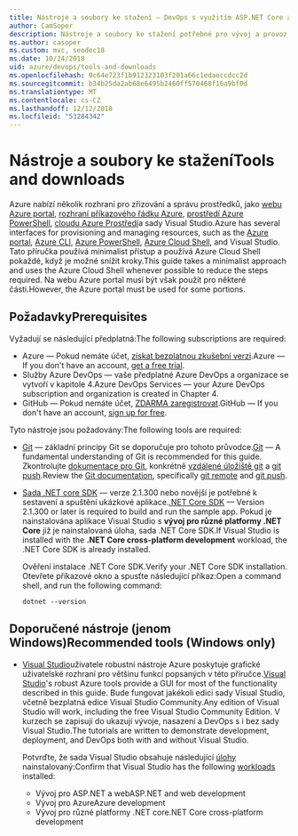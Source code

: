 ```yaml
---
title: Nástroje a soubory ke stažení – DevOps s využitím ASP.NET Core a Azure
author: CamSoper
description: Nástroje a soubory ke stažení potřebné pro vývoj a provoz s ASP.NET Core a Azure.
ms.author: casoper
ms.custom: mvc, seodec18
ms.date: 10/24/2018
uid: azure/devops/tools-and-downloads
ms.openlocfilehash: 0c64e723f1b912323103f201a66c1edaeccdcc2d
ms.sourcegitcommit: b34b25da2ab68e6495b2460ff570468f16a9bf0d
ms.translationtype: MT
ms.contentlocale: cs-CZ
ms.lasthandoff: 12/12/2018
ms.locfileid: "53284342"
---
```

# <a name="tools-and-downloads"></a><span data-ttu-id="7b231-103">Nástroje a soubory ke stažení</span><span class="sxs-lookup"><span data-stu-id="7b231-103">Tools and downloads</span></span>

<span data-ttu-id="7b231-104">Azure nabízí několik rozhraní pro zřizování a správu prostředků, jako [webu Azure portal](https://portal.azure.com), [rozhraní příkazového řádku Azure](/cli/azure/), [prostředí Azure PowerShell](/powershell/azure/overview), [cloudu Azure Prostředí](https://shell.azure.com/bash)a sady Visual Studio.</span><span class="sxs-lookup"><span data-stu-id="7b231-104">Azure has several interfaces for provisioning and managing resources, such as the [Azure portal](https://portal.azure.com), [Azure CLI](/cli/azure/), [Azure PowerShell](/powershell/azure/overview), [Azure Cloud Shell](https://shell.azure.com/bash), and Visual Studio.</span></span> <span data-ttu-id="7b231-105">Tato příručka používá minimalist přístup a používá Azure Cloud Shell pokaždé, když je možné snížit kroky.</span><span class="sxs-lookup"><span data-stu-id="7b231-105">This guide takes a minimalist approach and uses the Azure Cloud Shell whenever possible to reduce the steps required.</span></span> <span data-ttu-id="7b231-106">Na webu Azure portal musí být však použít pro některé části.</span><span class="sxs-lookup"><span data-stu-id="7b231-106">However, the Azure portal must be used for some portions.</span></span>

## <a name="prerequisites"></a><span data-ttu-id="7b231-107">Požadavky</span><span class="sxs-lookup"><span data-stu-id="7b231-107">Prerequisites</span></span>

<span data-ttu-id="7b231-108">Vyžadují se následující předplatná:</span><span class="sxs-lookup"><span data-stu-id="7b231-108">The following subscriptions are required:</span></span>

* <span data-ttu-id="7b231-109">Azure &mdash; Pokud nemáte účet, [získat bezplatnou zkušební verzi](https://azure.microsoft.com/free/).</span><span class="sxs-lookup"><span data-stu-id="7b231-109">Azure &mdash; If you don't have an account, [get a free trial](https://azure.microsoft.com/free/).</span></span>
* <span data-ttu-id="7b231-110">Služby Azure DevOps &mdash; vaše předplatné Azure DevOps a organizace se vytvoří v kapitole 4.</span><span class="sxs-lookup"><span data-stu-id="7b231-110">Azure DevOps Services &mdash; your Azure DevOps subscription and organization is created in Chapter 4.</span></span>
* <span data-ttu-id="7b231-111">GitHub &mdash; Pokud nemáte účet, [ZDARMA zaregistrovat](https://github.com/join).</span><span class="sxs-lookup"><span data-stu-id="7b231-111">GitHub &mdash; If you don't have an account, [sign up for free](https://github.com/join).</span></span>

<span data-ttu-id="7b231-112">Tyto nástroje jsou požadovány:</span><span class="sxs-lookup"><span data-stu-id="7b231-112">The following tools are required:</span></span>

* <span data-ttu-id="7b231-113">[Git](https://git-scm.com/downloads) &mdash; základní principy Git se doporučuje pro tohoto průvodce.</span><span class="sxs-lookup"><span data-stu-id="7b231-113">[Git](https://git-scm.com/downloads) &mdash; A fundamental understanding of Git is recommended for this guide.</span></span> <span data-ttu-id="7b231-114">Zkontrolujte [dokumentace pro Git](https://git-scm.com/doc), konkrétně [vzdálené úložiště git](https://git-scm.com/docs/git-remote) a [git push](https://git-scm.com/docs/git-push).</span><span class="sxs-lookup"><span data-stu-id="7b231-114">Review the [Git documentation](https://git-scm.com/doc), specifically [git remote](https://git-scm.com/docs/git-remote) and [git push](https://git-scm.com/docs/git-push).</span></span>
* <span data-ttu-id="7b231-115">[Sada .NET core SDK](https://www.microsoft.com/net/download/) &mdash; verze 2.1.300 nebo novější je potřebné k sestavení a spuštění ukázkové aplikace.</span><span class="sxs-lookup"><span data-stu-id="7b231-115">[.NET Core SDK](https://www.microsoft.com/net/download/) &mdash; Version 2.1.300 or later is required to build and run the sample app.</span></span> <span data-ttu-id="7b231-116">Pokud je nainstalována aplikace Visual Studio s **vývoj pro různé platformy .NET Core** již je nainstalovaná úloha, sada .NET Core SDK.</span><span class="sxs-lookup"><span data-stu-id="7b231-116">If Visual Studio is installed with the **.NET Core cross-platform development** workload, the .NET Core SDK is already installed.</span></span>

    <span data-ttu-id="7b231-117">Ověření instalace .NET Core SDK.</span><span class="sxs-lookup"><span data-stu-id="7b231-117">Verify your .NET Core SDK installation.</span></span> <span data-ttu-id="7b231-118">Otevřete příkazové okno a spusťte následující příkaz:</span><span class="sxs-lookup"><span data-stu-id="7b231-118">Open a command shell, and run the following command:</span></span>

    ```console
    dotnet --version
    ```

## <a name="recommended-tools-windows-only"></a><span data-ttu-id="7b231-119">Doporučené nástroje (jenom Windows)</span><span class="sxs-lookup"><span data-stu-id="7b231-119">Recommended tools (Windows only)</span></span>

* <span data-ttu-id="7b231-120">[Visual Studio](https://www.visualstudio.com/)uživatele robustní nástroje Azure poskytuje grafické uživatelské rozhraní pro většinu funkcí popsaných v této příručce.</span><span class="sxs-lookup"><span data-stu-id="7b231-120">[Visual Studio](https://www.visualstudio.com/)'s robust Azure tools provide a GUI for most of the functionality described in this guide.</span></span> <span data-ttu-id="7b231-121">Bude fungovat jakékoli edici sady Visual Studio, včetně bezplatná edice Visual Studio Community.</span><span class="sxs-lookup"><span data-stu-id="7b231-121">Any edition of Visual Studio will work, including the free Visual Studio Community Edition.</span></span> <span data-ttu-id="7b231-122">V kurzech se zapisují do ukazují vývoje, nasazení a DevOps s i bez sady Visual Studio.</span><span class="sxs-lookup"><span data-stu-id="7b231-122">The tutorials are written to demonstrate development, deployment, and DevOps both with and without Visual Studio.</span></span>

  <span data-ttu-id="7b231-123">Potvrďte, že sada Visual Studio obsahuje následující [úlohy](/visualstudio/install/modify-visual-studio) nainstalovaný:</span><span class="sxs-lookup"><span data-stu-id="7b231-123">Confirm that Visual Studio has the following [workloads](/visualstudio/install/modify-visual-studio) installed:</span></span>

  * <span data-ttu-id="7b231-124">Vývoj pro ASP.NET a web</span><span class="sxs-lookup"><span data-stu-id="7b231-124">ASP.NET and web development</span></span>
  * <span data-ttu-id="7b231-125">Vývoj pro Azure</span><span class="sxs-lookup"><span data-stu-id="7b231-125">Azure development</span></span>
  * <span data-ttu-id="7b231-126">Vývoj pro různé platformy .NET core</span><span class="sxs-lookup"><span data-stu-id="7b231-126">.NET Core cross-platform development</span></span>
